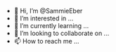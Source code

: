 - 👋 Hi, I’m @SammieEber
- 👀 I’m interested in ...
- 🌱 I’m currently learning ...
- 💞️ I’m looking to collaborate on ...
- 📫 How to reach me ...

<!---
SammieEber/SammieEber is a ✨ special ✨ repository because its `README.md` (this file) appears on your GitHub profile.
You can click the Preview link to take a look at your changes.
--->
